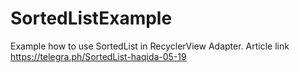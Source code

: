 # SortedListExample
Example how to use SortedList in RecyclerView Adapter. Article link https://telegra.ph/SortedList-haqida-05-19
